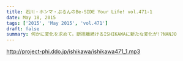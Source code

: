 ```yaml
---
title: 石川・ホンマ・ぶるんのBe-SIDE Your Life! vol.471-1
date: May 18, 2015
tags: ['2015', 'May 2015', 'vol.471']
draft: false
summary: 何かに変化を求めて。断捨離続けるISHIKAWAに新たな変化が!?NANJO
---
```


http://project-phi.ddo.jp/ishikawa/ishikawa471_1.mp3